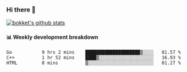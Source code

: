 ### Hi there 👋
[![bokket's github stats](https://github-readme-stats.vercel.app/api?username=bokket&show_icons=true&count_private=true)](https://github.com/anuraghazra/github-readme-stats)

#### :bar_chart: Weekly development breakdown
<!--START_SECTION:waka-->
```text
Go           9 hrs 2 mins    ████████████████████▒░░░░   81.57 % 
C++          1 hr 52 mins    ████▒░░░░░░░░░░░░░░░░░░░░   16.93 % 
HTML         8 mins          ▒░░░░░░░░░░░░░░░░░░░░░░░░   01.27 % 
```
<!--END_SECTION:waka-->
